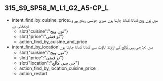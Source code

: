 ## 315_S9_SP58_M_L1_G2_A5-CP_L
* intent_find_by_cuisine_price:میں [نون ویج](cuisine) کھانا کھانا چاہتا ہوں میری جونسی رینج ہے وہ [ٹو ففٹی](price) ہے
	- slot{"cuisine":"نون ویج"}
	- slot{"price":"ٹو ففٹی"}
	- action_find_by_cuisine_and_price
* intent_find_by_location:میں :م: [جی سی کالج](location) کے اراؤنڈ اباؤٹ سے کھانا کھانا چاہتا ہوں
	- slot{"cuisine":"نون ویج"}
	- slot{"price":"ٹو ففٹی"}
	- slot{"location":"جی سی کالج"}
	- action_find_by_location_cuisine_price
	- action_restart